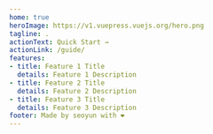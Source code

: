 ```yaml
---
home: true
heroImage: https://v1.vuepress.vuejs.org/hero.png
tagline: .
actionText: Quick Start →
actionLink: /guide/
features:
- title: Feature 1 Title
  details: Feature 1 Description
- title: Feature 2 Title
  details: Feature 2 Description
- title: Feature 3 Title
  details: Feature 3 Description
footer: Made by seoyun with ❤️
---
```

